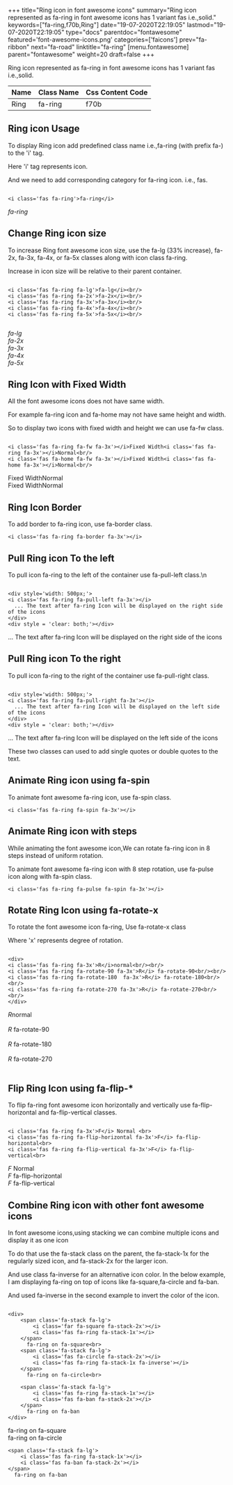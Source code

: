 +++
title="Ring icon in font awesome icons"
summary="Ring icon represented as fa-ring in font awesome icons has 1 variant fas i.e.,solid."
keywords=["fa-ring,f70b,Ring"]
date="19-07-2020T22:19:05"
lastmod="19-07-2020T22:19:05"
type="docs"
parentdoc="fontawesome"
featured='font-awesome-icons.png'
categories=['faicons']
prev="fa-ribbon"
next="fa-road"
linktitle="fa-ring"
[menu.fontawesome]
parent="fontawesome"
weight=20
draft=false
+++


Ring icon represented as fa-ring in font awesome icons has 1 variant fas i.e.,solid.

<div class='table-responsive'><table class='table'><thead><tr><th>Name</th><th>Class Name</th><th>Css Content Code</th></tr></thead><tbody><tr><td>Ring</td><td>fa-ring</td><td>f70b</td></tr></tbody></table></div>



## Ring icon Usage

To display Ring icon add predefined class name i.e.,fa-ring (with prefix fa-) to the 'i' tag.

Here 'i' tag represents icon.

And we need to add corresponding category for fa-ring icon. i.e., fas.


```

<i class='fas fa-ring'>fa-ring</i>
```

<i class='fas fa-ring'>fa-ring</i>




## Change Ring icon size
To increase Ring font awesome icon size, use the fa-lg (33% increase), fa-2x, fa-3x, fa-4x, or fa-5x classes along with icon class fa-ring.

Increase in icon size will be relative to their parent container. 

```

<i class='fas fa-ring fa-lg'>fa-lg</i><br/>
<i class='fas fa-ring fa-2x'>fa-2x</i><br/>
<i class='fas fa-ring fa-3x'>fa-3x</i><br/>
<i class='fas fa-ring fa-4x'>fa-4x</i><br/>
<i class='fas fa-ring fa-5x'>fa-5x</i><br/>
            
```

<i class='fas fa-ring fa-lg'>fa-lg</i><br/>
<i class='fas fa-ring fa-2x'>fa-2x</i><br/>
<i class='fas fa-ring fa-3x'>fa-3x</i><br/>
<i class='fas fa-ring fa-4x'>fa-4x</i><br/>
<i class='fas fa-ring fa-5x'>fa-5x</i><br/>
            



## Ring Icon with Fixed Width 

All the font awesome icons does not have same width.

For example fa-ring icon and fa-home may not have same height and width.

So to display two icons with fixed width and height we can use fa-fw class.


```

<i class='fas fa-ring fa-fw fa-3x'></i>Fixed Width<i class='fas fa-ring fa-3x'></i>Normal<br/>
<i class='fas fa-home fa-fw fa-3x'></i>Fixed Width<i class='fas fa-home fa-3x'></i>Normal<br/>
```

<i class='fas fa-ring fa-fw fa-3x'></i>Fixed Width<i class='fas fa-ring fa-3x'></i>Normal<br/>
<i class='fas fa-home fa-fw fa-3x'></i>Fixed Width<i class='fas fa-home fa-3x'></i>Normal<br/>



## Ring Icon Border 

To add border to fa-ring icon, use fa-border class.


```
<i class='fas fa-ring fa-border fa-3x'></i>

```
<i class='fas fa-ring fa-border fa-3x'></i>





## Pull Ring icon To the left

To pull icon fa-ring to the left of the container use fa-pull-left class.\n

```

<div style='width: 500px;'>
<i class='fas fa-ring fa-pull-left fa-3x'></i>
  ... The text after fa-ring Icon will be displayed on the right side of the icons
</div>
<div style = 'clear: both;'></div>
```

<div style='width: 500px;'>
<i class='fas fa-ring fa-pull-left fa-3x'></i>
  ... The text after fa-ring Icon will be displayed on the right side of the icons
</div>
<div style = 'clear: both;'></div>




## Pull Ring icon To the right
To pull icon fa-ring to the right of the container use fa-pull-right class.

```

<div style='width: 500px;'>
<i class='fas fa-ring fa-pull-right fa-3x'></i>
  ... The text after fa-ring Icon will be displayed on the left side of the icons
</div>
<div style = 'clear: both;'></div>
```

<div style='width: 500px;'>
<i class='fas fa-ring fa-pull-right fa-3x'></i>
  ... The text after fa-ring Icon will be displayed on the left side of the icons
</div>
<div style = 'clear: both;'></div>

These two classes can used to add single quotes or double quotes to the text.


## Animate Ring icon using fa-spin
To animate font awesome fa-ring icon, use fa-spin class.

```
<i class='fas fa-ring fa-spin fa-3x'></i>
```
<i class='fas fa-ring fa-spin fa-3x'></i>




## Animate Ring icon with steps
While animating the font awesome icon,We can rotate fa-ring icon in 8 steps instead of uniform rotation.

To animate font awesome fa-ring icon with 8 step rotation, use fa-pulse icon along with fa-spin class.


```
<i class='fas fa-ring fa-pulse fa-spin fa-3x'></i>

```
<i class='fas fa-ring fa-pulse fa-spin fa-3x'></i>





## Rotate Ring Icon using fa-rotate-x
To rotate the font awesome icon fa-ring, Use fa-rotate-x class

Where 'x' represents degree of rotation.


```

<div>
<i class='fas fa-ring fa-3x'>R</i>normal<br/><br/>
<i class='fas fa-ring fa-rotate-90 fa-3x'>R</i> fa-rotate-90<br/><br/> 
<i class='fas fa-ring fa-rotate-180  fa-3x'>R</i> fa-rotate-180<br/><br/> 
<i class='fas fa-ring fa-rotate-270 fa-3x'>R</i> fa-rotate-270<br/><br/>
</div>
```

<div>
<i class='fas fa-ring fa-3x'>R</i>normal<br/><br/>
<i class='fas fa-ring fa-rotate-90 fa-3x'>R</i> fa-rotate-90<br/><br/> 
<i class='fas fa-ring fa-rotate-180  fa-3x'>R</i> fa-rotate-180<br/><br/> 
<i class='fas fa-ring fa-rotate-270 fa-3x'>R</i> fa-rotate-270<br/><br/>
</div>




## Flip Ring Icon using fa-flip-*
To flip fa-ring font awesome icon horizontally and vertically use fa-flip-horizontal and fa-flip-vertical classes. 

```

<i class='fas fa-ring fa-3x'>F</i> Normal <br>
<i class='fas fa-ring fa-flip-horizontal fa-3x'>F</i> fa-flip-horizontal<br>
<i class='fas fa-ring fa-flip-vertical fa-3x'>F</i> fa-flip-vertical<br>
```

<i class='fas fa-ring fa-3x'>F</i> Normal <br>
<i class='fas fa-ring fa-flip-horizontal fa-3x'>F</i> fa-flip-horizontal<br>
<i class='fas fa-ring fa-flip-vertical fa-3x'>F</i> fa-flip-vertical<br>




## Combine Ring icon with other font awesome icons
In font awesome icons,using stacking we can combine multiple icons and display it as one icon 

To do that use the fa-stack class on the parent, the fa-stack-1x for the regularly sized icon, and fa-stack-2x for the larger icon.

And use class fa-inverse for an alternative icon color. 
In the below example, I am displaying fa-ring on top of icons like fa-square,fa-circle and fa-ban.

And used fa-inverse in the second example to invert the color of the icon.

```

<div>
    <span class='fa-stack fa-lg'>
        <i class='far fa-square fa-stack-2x'></i>
        <i class='fas fa-ring fa-stack-1x'></i>
    </span>
      fa-ring on fa-square<br>
    <span class='fa-stack fa-lg'>
        <i class='fas fa-circle fa-stack-2x'></i>
        <i class='fas fa-ring fa-stack-1x fa-inverse'></i>
    </span>
      fa-ring on fa-circle<br>

    <span class='fa-stack fa-lg'>
        <i class='fas fa-ring fa-stack-1x'></i>
        <i class='fas fa-ban fa-stack-2x'></i>
    </span>
      fa-ring on fa-ban
</div>
```

<div>
    <span class='fa-stack fa-lg'>
        <i class='far fa-square fa-stack-2x'></i>
        <i class='fas fa-ring fa-stack-1x'></i>
    </span>
      fa-ring on fa-square<br>
    <span class='fa-stack fa-lg'>
        <i class='fas fa-circle fa-stack-2x'></i>
        <i class='fas fa-ring fa-stack-1x fa-inverse'></i>
    </span>
      fa-ring on fa-circle<br>

    <span class='fa-stack fa-lg'>
        <i class='fas fa-ring fa-stack-1x'></i>
        <i class='fas fa-ban fa-stack-2x'></i>
    </span>
      fa-ring on fa-ban
</div>







